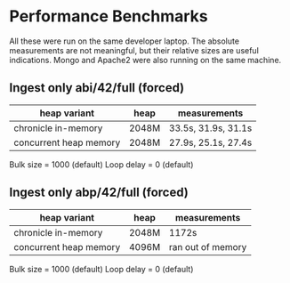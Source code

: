 # Performance Benchmarks

All these were run on the same developer laptop. The absolute measurements are not meaningful, but their relative
sizes are useful indications. Mongo and Apache2 were also running on the same machine.

## Ingest only abi/42/full (forced)

| heap variant           | heap   | measurements        |
| ---------------------- | ------ | ------------------- |
| chronicle in-memory    | 2048M  | 33.5s, 31.9s, 31.1s |
| concurrent heap memory | 2048M  | 27.9s, 25.1s, 27.4s |

Bulk size = 1000 (default)
Loop delay = 0 (default)

## Ingest only abp/42/full (forced)

| heap variant           | heap   | measurements        |
| ---------------------- | ------ | ------------------- |
| chronicle in-memory    | 2048M  | 1172s               |
| concurrent heap memory | 4096M  | ran out of memory   |

Bulk size = 1000 (default)
Loop delay = 0 (default)
